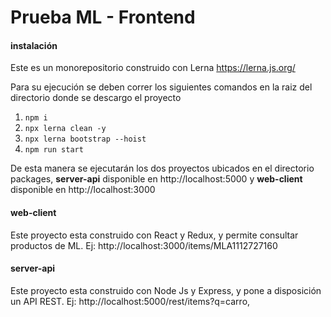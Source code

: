# Prueba ML - Frontend

#### instalación

Este es un monorepositorio construido con Lerna https://lerna.js.org/

Para su ejecución se deben correr los siguientes comandos 
en la raiz del directorio donde se descargo el proyecto

1. `npm i`
2. `npx lerna clean -y`
3. `npx lerna bootstrap --hoist`
4. `npm run start`

De esta manera se ejecutarán los dos proyectos ubicados 
en el directorio packages, 
__server-api__ disponible en http://localhost:5000  y 
__web-client__ disponible en http://localhost:3000

#### web-client
Este proyecto esta construido con React y Redux,
y permite consultar productos de ML. Ej: http://localhost:3000/items/MLA1112727160

#### server-api
Este proyecto esta construido con Node Js y Express,
y pone a disposición un API REST. Ej: http://localhost:5000/rest/items?q=carro, 
